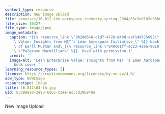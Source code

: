 ```yaml
---
content_type: resource
description: New image Upload
file: /courses/16-812-the-aerospace-industry-spring-2004/83c9e8102e936065c3eeec5cd396940a_16-812s04-th.jpg
file_size: 10327
file_type: image/jpeg
image_metadata:
  caption: "{{% resource_link \"3b28d646-c1d7-472b-840d-aaf14d735695\" \"_Lean Enterprise\
    \ Value: Insights from MIT's Lean Aerospace Initiative_\" %}} book cover. (Courtesy\
    \ of Earll Murman and\_{{% resource_link \"849c01ff-ec23-42ea-9010-3957347658fa\"\
    \ \"Palgrave Macmillian\" %}}. Used with permission.)"
  credit: ''
  image-alt: 'Lean Enterprise Value: Insights from MIT''s Lean Aerospace Initiative
    book cover.'
learning_resource_types: []
license: https://creativecommons.org/licenses/by-nc-sa/4.0/
ocw_type: OCWImage
resourcetype: Image
title: 16-812s04-th.jpg
uid: 83c9e810-2e93-6065-c3ee-ec5cd396940a
---
```

New image Upload